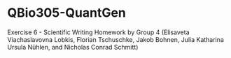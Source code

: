 # QBio305-QuantGen
Exercise 6 - Scientific Writing Homework by Group 4 (Elisaveta Viachaslavovna Lobkis, Florian Tschuschke, Jakob Bohnen, Julia Katharina Ursula Nühlen, and Nicholas Conrad Schmitt)
